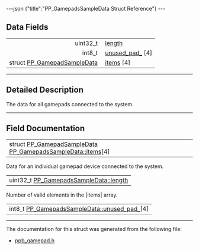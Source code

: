 ---json {"title":"PP\_GamepadsSampleData Struct Reference"} ---

Data Fields
-----------

<table><tbody><tr class="odd"><td style="text-align: right;">uint32_t </td><td><a href="/docs/native-client/pepper_beta/c/struct_p_p___gamepads_sample_data#abc9c0c8b20cfe0219a5ab4e38dd5a800" class="el">length</a></td></tr><tr class="even"><td style="text-align: right;">int8_t </td><td><a href="/docs/native-client/pepper_beta/c/struct_p_p___gamepads_sample_data#a8da16be21054bad05283f6cbc7ab226a" class="el">unused_pad_</a> [4]</td></tr><tr class="odd"><td style="text-align: right;">struct <a href="/docs/native-client/pepper_beta/c/struct_p_p___gamepad_sample_data/" class="el">PP_GamepadSampleData</a> </td><td><a href="/docs/native-client/pepper_beta/c/struct_p_p___gamepads_sample_data#ab0fa87f088fef743ba879a2f91363bfe" class="el">items</a> [4]</td></tr></tbody></table>

------------------------------------------------------------------------

<span id="details" class="anchor" style="margin: 0;"></span>

Detailed Description
--------------------

The data for all gamepads connected to the system.

------------------------------------------------------------------------

Field Documentation
-------------------

<span id="ab0fa87f088fef743ba879a2f91363bfe" class="anchor" style="margin: 0;"></span>

<table><tbody><tr class="odd"><td>struct <a href="/docs/native-client/pepper_beta/c/struct_p_p___gamepad_sample_data/" class="el">PP_GamepadSampleData</a> <a href="/docs/native-client/pepper_beta/c/struct_p_p___gamepads_sample_data#ab0fa87f088fef743ba879a2f91363bfe" class="el">PP_GamepadsSampleData::items</a>[4]</td></tr></tbody></table>

Data for an individual gamepad device connected to the system.

<span id="abc9c0c8b20cfe0219a5ab4e38dd5a800" class="anchor" style="margin: 0;"></span>

<table><tbody><tr class="odd"><td>uint32_t <a href="/docs/native-client/pepper_beta/c/struct_p_p___gamepads_sample_data#abc9c0c8b20cfe0219a5ab4e38dd5a800" class="el">PP_GamepadsSampleData::length</a></td></tr></tbody></table>

Number of valid elements in the |items| array.

<span id="a8da16be21054bad05283f6cbc7ab226a" class="anchor" style="margin: 0;"></span>

<table><tbody><tr class="odd"><td>int8_t <a href="/docs/native-client/pepper_beta/c/struct_p_p___gamepads_sample_data#a8da16be21054bad05283f6cbc7ab226a" class="el">PP_GamepadsSampleData::unused_pad_</a>[4]</td></tr></tbody></table>

------------------------------------------------------------------------

The documentation for this struct was generated from the following file:

-   <a href="/docs/native-client/pepper_beta/c/ppb__gamepad_8h/" class="el">ppb_gamepad.h</a>
